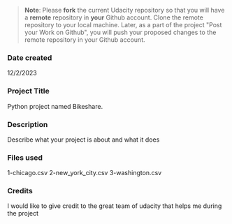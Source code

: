 >**Note**: Please **fork** the current Udacity repository so that you will have a **remote** repository in **your** Github account. Clone the remote repository to your local machine. Later, as a part of the project "Post your Work on Github", you will push your proposed changes to the remote repository in your Github account.

### Date created
12/2/2023

### Project Title
Python project named Bikeshare.

### Description
Describe what your project is about and what it does

### Files used
1-chicago.csv 
2-new_york_city.csv
3-washington.csv

### Credits
I would like to give credit to the great team of udacity that helps me during the project

